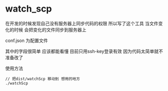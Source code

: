 # watch_scp

在开发的时候发现自己没有服务器上同步代码的权限
所以写了这个工具 当文件变化的时候 会把变化的文件同步到服务器上

conf.json 为配置文件

其中的字段很简单 应该都能看懂 目前只用ssh-key登录有效 因为代码太简单就不准备改了

使用方法

```
// 把dist/watchScp 移动到 想用的地方
./watchScp
```